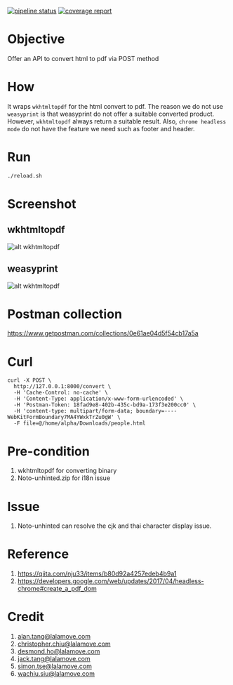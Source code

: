 [![pipeline status](https://gitlab.com/AlphaWong/html2pdf/badges/master/pipeline.svg)](https://gitlab.com/AlphaWong/html2pdf/pipelines)
[![coverage report](https://gitlab.com/AlphaWong/html2pdf/badges/master/coverage.svg)](https://alphawong.gitlab.io/html2pdf/coverage.html)

# Objective
Offer an API to convert html to pdf via POST method

# How
It wraps `wkhtmltopdf` for the html convert to pdf. The reason we do not use `weasyprint` is that weasyprint do not offer a suitable converted product. However, `wkhtmltopdf` always return a suitable result. Also, `chrome headless mode` do not have the feature we need such as footer and header.

# Run
```sh
./reload.sh
```

# Screenshot
## wkhtmltopdf
![alt wkhtmltopdf](https://i.imgur.com/nrH8RTV.png)
## weasyprint
![alt wkhtmltopdf](https://i.imgur.com/uEOf6eb.png)

# Postman collection
https://www.getpostman.com/collections/0e61ae04d5f54cb17a5a

# Curl
```
curl -X POST \
  http://127.0.0.1:8000/convert \
  -H 'Cache-Control: no-cache' \
  -H 'Content-Type: application/x-www-form-urlencoded' \
  -H 'Postman-Token: 18fad9e8-402b-435c-bd9a-173f3e200cc0' \
  -H 'content-type: multipart/form-data; boundary=----WebKitFormBoundary7MA4YWxkTrZu0gW' \
  -F file=@/home/alpha/Downloads/people.html
```

# Pre-condition
1. wkhtmltopdf for converting binary
2. Noto-unhinted.zip for i18n issue

# Issue
1. Noto-unhinted can resolve the cjk and thai character display issue.

# Reference
1. https://qiita.com/nju33/items/b80d92a4257edeb4b9a1
2. https://developers.google.com/web/updates/2017/04/headless-chrome#create_a_pdf_dom

# Credit
1. alan.tang@lalamove.com
1. christopher.chiu@lalamove.com
1. desmond.ho@lalamove.com
1. jack.tang@lalamove.com
1. simon.tse@lalamove.com
1. wachiu.siu@lalamove.com
